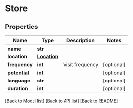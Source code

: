 # Store

## Properties
Name | Type | Description | Notes
------------ | ------------- | ------------- | -------------
**name** | **str** |  | 
**location** | [**Location**](Location.md) |  | 
**frequency** | **int** | Visit frequency | [optional] 
**potential** | **int** |  | [optional] 
**language** | **str** |  | [optional] 
**duration** | **int** |  | [optional] 

[[Back to Model list]](../README.md#documentation-for-models) [[Back to API list]](../README.md#documentation-for-api-endpoints) [[Back to README]](../README.md)

